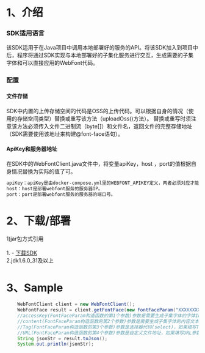 # 1、介绍

### SDK适用语言
该SDK适用于在Java项目中调用本地部署好的服务的API。将该SDK加入到项目中后，程序将通过SDK实现与本地部署好的子集化服务进行交互，生成需要的子集字体和可以直接应用的WebFont代码。

### 配置
#### 文件存储
SDK中内置的上传存储空间的代码是OSS的上传代码。可以根据自身的情况（使用的存储空间类型）替换或重写该方法（uploadOss()方法）。
替换或重写时须注意该方法必须传入文件二进制流（byte[]）和文件名，返回文件的完整存储地址（SDK需要使用该地址来构建@font-face语句）。

#### ApiKey和服务器地址
在SDK中的WebFontClient.java文件中，将变量apiKey，host ，port的值根据自身情况替换为实际的值了可。
``` sh
apiKey：apiKey是由docker-compose.yml里的WEBFONT_APIKEY定义，两者必须对应才能调用成功。
host：host是部署webfont服务的服务器IP。
port：port是部署webfont服务的服务器的端口号。
```



# 2、下载/部署

1)jar包方式引用<br/><br/>
    1. - [下载SDK](https://github.com/youziku/youziku-sdk-java/raw/master/sdk%E4%B8%8B%E8%BD%BD/youziku.java.sdk.jars.zip "java") <br />
    2.jdk1.6.0_31及以上 <br />

    


# 3、Sample

``` java
    WebFontClient client = new WebFontClient();   
    WebFontFace result = client.getFontFace(new FontFaceParam("XXXXXXXXXXXXXXXXXXXXXXXXXX","中文test", "#id1","aaa/bbb/ccc"));
    //accessKey(FontFaceParam构造函数的第1个参数)参数是需要生成子集字体的字体ID，必填参数；
    //content(FontFaceParam构造函数的第2个参数)参数是需要生成子集字体的内容文本，必填参数；
    //Tag(FontFaceParam构造函数的第3个参数)参数是选择器代码(select)，如果填写Tag参数，则返回的@font-face语句会带有将webfont应用到选择器中的代码，选填参数；
    //URL(FontFaceParam构造函数的第4个参数)参数是自定义文件地址，如果填写URL参数，则SDK会按URL指定的地址来保存生成的字体文件(URL参数在不同请求中必须唯一，不唯一则会导致生成的文件相互覆盖)，如果不填写，则系统会在指定文件夹下自动创建，选填参数。
    String jsonStr = result.toJson();
    System.out.println(jsonStr);
```


